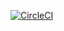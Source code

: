 [![CircleCI](https://dl.circleci.com/status-badge/img/gh/denislemire/circleci-vault-oidc/tree/master.svg?style=svg)](https://dl.circleci.com/status-badge/redirect/gh/denislemire/circleci-vault-oidc/tree/master)
